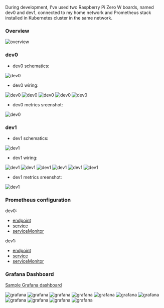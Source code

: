 During development, I've used two Raspberry Pi Zero W boards, named dev0 and dev1, connected to my home network and Prometheus stack installed in Kubernetes cluster in the same network.
### Overview
![overview](./images/schematics/overview.png)

### dev0
* dev0 schematics:

![dev0](./images/schematics/dev0.png)

* dev0 wiring:

![dev0](./images/pictures/dev0_1.JPG)
![dev0](./images/pictures/dev0_2.JPG)
![dev0](./images/pictures/dev0_3.JPG)
![dev0](./images/pictures/dev0_4.JPG)
![dev0](./images/pictures/dev0_5.JPG)

* dev0 metrics sreenshot:

![dev0](./images/screenshots/dev0_metrics_sreenshot.png)

### dev1
* dev1 schematics:

![dev1](./images/schematics/dev1.png)

* dev1 wiring:

![dev1](./images/pictures/dev1_1.JPG)
![dev1](./images/pictures/dev1_2.JPG)
![dev1](./images/pictures/dev1_3.JPG)
![dev1](./images/pictures/dev1_4.JPG)
![dev1](./images/pictures/dev1_5.JPG)
![dev1](./images/pictures/dev1_6.JPG)

* dev1 metrics sreenshot:

![dev1](./images/screenshots/dev1_metrics_sreenshot.png)

### Prometheus configuration
dev0:
* [endpoint](./config/dev0-endpoints.yaml)
* [service](./config/dev0-service.yaml)
* [serviceMonitor](./config/dev0-serviceMonitor.yaml)

dev1:
* [endpoint](./config/dev1-endpoints.yaml)
* [service](./config/dev1-service.yaml)
* [serviceMonitor](./config/dev1-serviceMonitor.yaml)

### Grafana Dashboard
[Sample Grafana dashboard](./config/grafana_dashboard.json)

![grafana](./images/screenshots/dashboard_screenshot_1.png)
![grafana](./images/screenshots/dashboard_screenshot_2.png)
![grafana](./images/screenshots/dashboard_screenshot_3.png)
![grafana](./images/screenshots/dashboard_screenshot_4.png)
![grafana](./images/screenshots/dashboard_screenshot_5.png)
![grafana](./images/screenshots/dashboard_screenshot_6.png)
![grafana](./images/screenshots/dashboard_screenshot_7.png)
![grafana](./images/screenshots/dashboard_screenshot_8.png)
![grafana](./images/screenshots/dashboard_screenshot_9.png) ![grafana](./images/screenshots/dashboard_screenshot_10.png) ![grafana](./images/screenshots/dashboard_screenshot_11.png)

